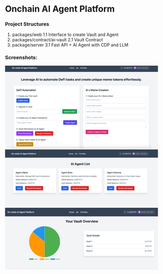 # Onchain AI Agent Platform

### Project Structures
1. packages/web
1.1 Interface to create Vault and Agent
2. packages/contract/ai-vault
2.1 Vault Contract
3. package/server
3.1 Fast API + AI Agent with CDP and LLM

### Screenshots:
![SS1](/3.png "ss1")
![SS2](/1.png "ss2")
![SS3](/2.png "ss3")